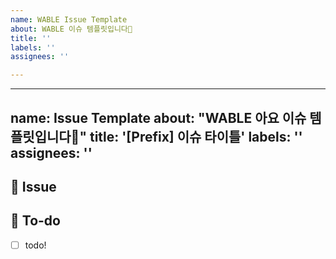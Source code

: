 ```yaml
---
name: WABLE Issue Template
about: WABLE 이슈 템플릿입니다👻
title: ''
labels: ''
assignees: ''

---
```


---
name: Issue Template
about: "WABLE 아요 이슈 템플릿입니다👻"
title: '[Prefix] 이슈 타이틀'
labels: ''
assignees: ''
---

<!--
[Prefix] 이슈 타이틀
이슈 타이틀 예시 : [Feat] 마이페이지 뷰 구현
-->

## 👻 Issue
<!-- 이슈에 대해 간략하게 설명해주세요 -->
> 

## 📝 To-do
<!-- 진행할 작업에 대해 적어주세요 -->
- [ ] todo!

